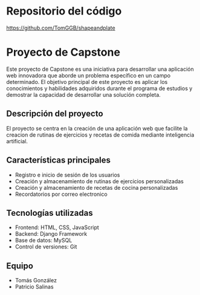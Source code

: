 # Repositorio del código

https://github.com/TomGGB/shapeandplate

# Proyecto de Capstone

Este proyecto de Capstone es una iniciativa para desarrollar una aplicación web innovadora que aborde un problema específico en un campo determinado. El objetivo principal de este proyecto es aplicar los conocimientos y habilidades adquiridos durante el programa de estudios y demostrar la capacidad de desarrollar una solución completa.

## Descripción del proyecto

El proyecto se centra en la creación de una aplicación web que facilite la creacion de rutinas de ejercicios y recetas de comida mediante inteligencia artificial.

## Características principales

- Registro e inicio de sesión de los usuarios
- Creación y almacenamiento de rutinas de ejercicios personalizadas
- Creación y almacenamiento de recetas de cocina personalizadas
- Recordatorios por correo electronico

## Tecnologías utilizadas

- Frontend: HTML, CSS, JavaScript
- Backend: Django Framework
- Base de datos: MySQL
- Control de versiones: Git

## Equipo

- Tomás González
- Patricio Salinas
